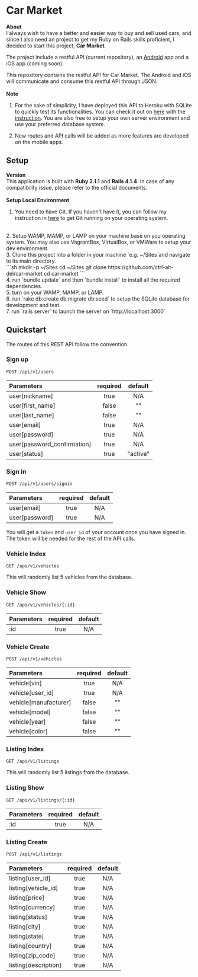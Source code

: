 # Car Market
**About**
<br>
I always wish to have a better and easier way to buy and sell used cars, and since I also need an project to get my Ruby on Rails skills proficient, I decided to start this project, **Car Market**.

The project include a restful API (current repository), an [Android](https://github.com/ctrl-alt-del/car-market-android) app and a iOS app (coming soon).

This repository contains the restful API for Car Market.  The Android and iOS will communicate and consume this restful API through JSON.
<br><br>
**Note**
<br>
1. For the sake of simplicity, I have deployed this API to Heroku with SQLite to quickly test its functionalities.  You can check it out on [here](http://car-market.herokuapp.com/api/v1/listings) with the [instruction](#quickstart).  You are also free to setup your own server environment and use your preferred database system.

2. New routes and API calls will be added as more features are developed on the mobile apps.

## Setup
**Version**
<br>
This application is built with **Ruby 2.1.1** and **Rails 4.1.4**.  In case of any compatibility issue, please refer to the official documents.
<br><br>
**Setup Local Environment**
<br>
1. You need to have Git. If you haven't have it, you can follow my instruction in [here](http://github.com/ctrl-alt-del/devenv#git) to get Git running on your operating system.
<br>
2. Setup WAMP, MAMP, or LAMP on your machine base on you operating system.  You may also use VagrantBox, VirtualBox, or VMWare to setup your dev environment.
<br>
3. Clone this project into a folder in your machine `e.g. ~/Sites`and navigate to its main directory.
<br>
```sh
mkdir -p ~/Sites
cd ~/Sites
git clone https://github.com/ctrl-alt-del/car-market
cd car-market
```
<br>
4. run `bundle update` and then `bundle install` to install all the required dependencies.
<br>
5. turn on your WAMP, MAMP, or LAMP.
<br>
6. run `rake db:create db:migrate db:seed` to setup the SQLite database for development and test.
<br>
7. run `rails server` to launch the server on `http://localhost:3000`


## Quickstart
The routes of this REST API follow the convention.

### Sign up
`POST /api/v1/users`

| Parameters                  | required | default  |
| :-------------------------- | :------: | :------: |
| user[nickname]              | true     | N/A      |
| user[first_name]            | false    | ""       |
| user[last_name]             | false    | ""       |
| user[email]                 | true     | N/A      |
| user[password]              | true     | N/A      |
| user[password_confirmation] | true     | N/A      |
| user[status]                | true     | "active" |


### Sign in
`POST /api/v1/users/signin`

| Parameters                  | required | default  |
| :-------------------------- | :------: | :------: |
| user[email]                 | true     | N/A      |
| user[password]              | true     | N/A      |

You will get a `token` and `user_id` of your account once you have signed in.  The token will be needed for the rest of the API calls.


### Vehicle Index
`GET /api/v1/vehicles`

This will randomly list 5 vehicles from the database.


### Vehicle Show
`GET /api/v1/vehicles/{:id}`

| Parameters                  | required | default  |
| :-------------------------- | :------: | :------: |
| :id                         | true     | N/A      |


### Vehicle Create
`POST /api/v1/vehicles`

| Parameters                  | required | default  |
| :-------------------------- | :------: | :------: |
| vehicle[vin]                | true     | N/A      |
| vehicle[user_id]            | true     | N/A      |
| vehicle[manufacturer]       | false    | ""       |
| vehicle[model]              | false    | ""       |
| vehicle[year]               | false    | ""       |
| vehicle[color]              | false    | ""       |


### Listing Index
`GET /api/v1/listings`

This will randomly list 5 listings from the database.


### Listing Show
`GET /api/v1/listings/{:id}`

| Parameters                  | required | default  |
| :-------------------------- | :------: | :------: |
| :id                         | true     | N/A      |


### Listing Create
`POST /api/v1/listings`

| Parameters           | required | default  |
| :------------------- | :------: | :------: |
| listing[user_id]     | true     | N/A      |
| listing[vehicle_id]  | true     | N/A      |
| listing[price]       | true     | N/A      |
| listing[currency]    | true     | N/A      |
| listing[status]      | true     | N/A      |
| listing[city]        | true     | N/A      |
| listing[state]       | true     | N/A      |
| listing[country]     | true     | N/A      |
| listing[zip_code]    | true     | N/A      |
| listing[description] | true     | N/A      |
